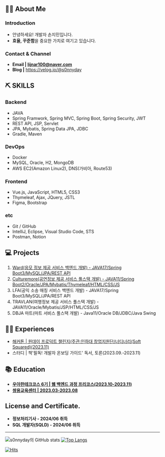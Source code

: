 ## 💁‍♂️ About Me
### Introduction
* 안녕하세요! 개발자 손지민입니다.
* **효율, 꾸준함**을 중요한 가치로 여기고 있습니다.

### Contact & Channel
* **Email | lijnar100@naver.com**
* **Blog |** https://velog.io/@s0nnyday

## ⛏ SKILLS
### Backend

- JAVA
- Spring Framwork, Spring MVC, Spring Boot, Spring Security, JWT
- REST API, JSP, Servlet
- JPA, Mybatis, Spring Data JPA, JDBC
- Gradle, Maven

### **DevOps**

- Docker
- MySQL, Oracle, H2, MongoDB
- AWS EC2(Amazon Linux2), DNS(가비아, Route53)

### **Frontend**

- Vue.js, JavaScript, HTML5, CSS3
- Thymeleaf, Ajax, JQuery, JSTL
- Figma, Bootstrap

### **etc**

- Git / GitHub
- IntelliJ, Eclipse, Visual Studio Code, STS
- Postman, Notion

## 💻 Projects
1. [Ward(응모 정보 제공 서비스 백엔드 개발) - JAVA17/Spring Boot3/MySQL/JPA/REST API](https://github.com/Ward-Group/Ward_Server)
2. [Culturemore(공연정보 제공 서비스 풀스택 개발) - JAVA11/Spring Boot2/Oracle/JPA/Mybatis/Thymeleaf/HTML/CSS/JS](https://github.com/s0nnyday/CultureMoa)
3. LFA(공익 소송 매칭 서비스 백엔드 개발) - JAVA17/Spring Boot3/MySQL/JPA/REST API
4. TRAVLAN(여행정보 제공 서비스 풀스택 개발) - JAVA11/Oracle/Mybatis/JSP/HTML/CSS/JS
5. DBJA 마트(마트 서비스 풀스택 개발) - Java11/Oracle DB/JDBC/Java Swing

## 🏃‍♂️ Experiences
* [해커톤 | 원데이 프로덕트 챌린지(주관:인하대 창업지원단/너디너리(Soft Squared)(2023.11)](https://github.com/LawFA/LFA_Server)
* 스터디 | 책'필독! 개발자 온보딩 가이드' 독서, 토론(2023.09.-2023.11)

## 📚 Education
* **[우아한테크코스 6기 | 웹 백엔드 과정 프리코스(2023.10-2023.11)](https://github.com/woowacourse-precourse)**
* **[쌍용교육센터 | 2023.03-2023.08](https://docs.google.com/document/d/1YgupUdITCelUYFCpc1Xm8ixob46Hwx6q_fBEOvhOx5g/edit?usp=sharing)**

## License and Certificate.
* **정보처리기사 - 2024/06 취득**
* **SQL 개발자(SQLD) - 2024/06 취득**

---
![s0nnyday의 GitHub stats](https://github-readme-stats.vercel.app/api?username=s0nnyday&show_icons=true&theme=dracula)
[![Top Langs](https://github-readme-stats.vercel.app/api/top-langs/?username=s0nnyday&layout=compact)](https://github.com/s0nnyday/github-readme-stats)

[![Hits](https://hits.seeyoufarm.com/api/count/incr/badge.svg?url=https%3A%2F%2Fgithub.com%2Fs0nnyday&count_bg=%2379C83D&title_bg=%23555555&icon=&icon_color=%23E7E7E7&title=hits&edge_flat=false)](https://hits.seeyoufarm.com)
